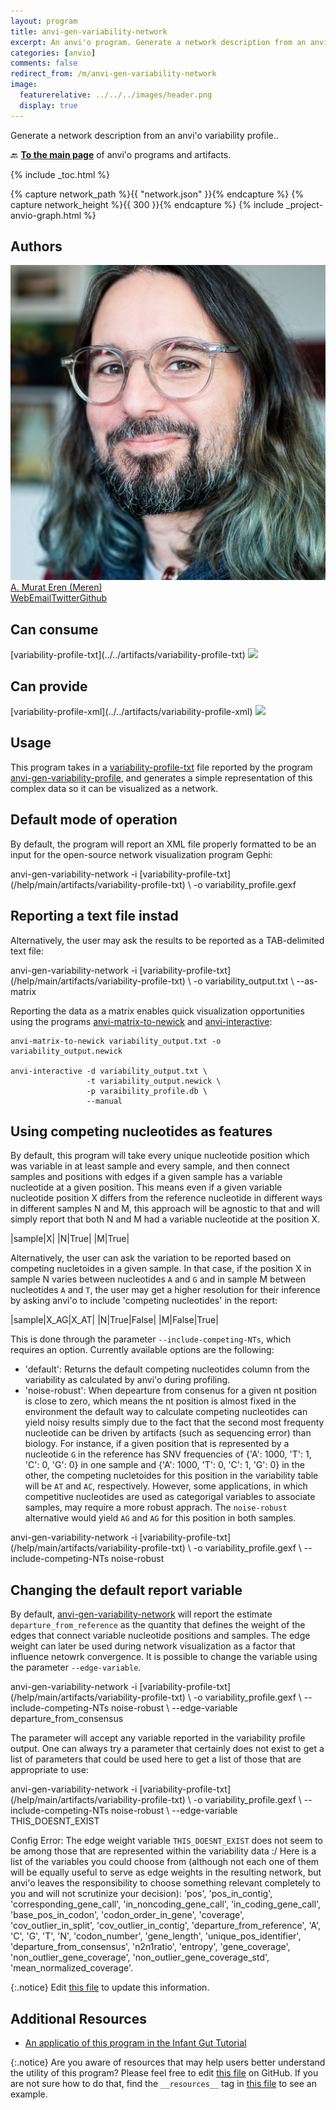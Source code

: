 ```yaml
---
layout: program
title: anvi-gen-variability-network
excerpt: An anvi'o program. Generate a network description from an anvi&#x27;o variability profile.
categories: [anvio]
comments: false
redirect_from: /m/anvi-gen-variability-network
image:
  featurerelative: ../../../images/header.png
  display: true
---
```


Generate a network description from an anvi&#x27;o variability profile..

🔙 **[To the main page](../../)** of anvi'o programs and artifacts.


{% include _toc.html %}
<div id="svg" class="subnetwork"></div>
{% capture network_path %}{{ "network.json" }}{% endcapture %}
{% capture network_height %}{{ 300 }}{% endcapture %}
{% include _project-anvio-graph.html %}


## Authors

<div class="anvio-person"><div class="anvio-person-info"><div class="anvio-person-photo"><img class="anvio-person-photo-img" src="../../images/authors/meren.jpg" /></div><div class="anvio-person-info-box"><a href="/people/meren" target="_blank"><span class="anvio-person-name">A. Murat Eren (Meren)</span></a><div class="anvio-person-social-box"><a href="http://merenlab.org" class="person-social" target="_blank"><i class="fa fa-fw fa-home"></i>Web</a><a href="mailto:a.murat.eren@gmail.com" class="person-social" target="_blank"><i class="fa fa-fw fa-envelope-square"></i>Email</a><a href="http://twitter.com/merenbey" class="person-social" target="_blank"><i class="fa fa-fw fa-twitter-square"></i>Twitter</a><a href="http://github.com/meren" class="person-social" target="_blank"><i class="fa fa-fw fa-github"></i>Github</a></div></div></div></div>



## Can consume


<p style="text-align: left" markdown="1"><span class="artifact-r">[variability-profile-txt](../../artifacts/variability-profile-txt) <img src="../../images/icons/TXT.png" class="artifact-icon-mini" /></span></p>


## Can provide


<p style="text-align: left" markdown="1"><span class="artifact-p">[variability-profile-xml](../../artifacts/variability-profile-xml) <img src="../../images/icons/XML.png" class="artifact-icon-mini" /></span></p>


## Usage


This program takes in a <span class="artifact-n">[variability-profile-txt](/help/main/artifacts/variability-profile-txt)</span> file reported by the program <span class="artifact-p">[anvi-gen-variability-profile](/help/main/programs/anvi-gen-variability-profile)</span>, and generates a simple representation of this complex data so it can be visualized as a network.

## Default mode of operation

By default, the program will report an XML file properly formatted to be an input for the open-source network visualization program Gephi:

<div class="codeblock" markdown="1">
anvi&#45;gen&#45;variability&#45;network &#45;i <span class="artifact&#45;n">[variability&#45;profile&#45;txt](/help/main/artifacts/variability&#45;profile&#45;txt)</span> \
                             &#45;o variability_profile.gexf
</div>

## Reporting a text file instad

Alternatively, the user may ask the results to be reported as a TAB-delimited text file:

<div class="codeblock" markdown="1">
anvi&#45;gen&#45;variability&#45;network &#45;i <span class="artifact&#45;n">[variability&#45;profile&#45;txt](/help/main/artifacts/variability&#45;profile&#45;txt)</span> \
                             &#45;o variability_output.txt \
                             &#45;&#45;as&#45;matrix
</div>

Reporting the data as a matrix enables quick visualization opportunities using the programs <span class="artifact-p">[anvi-matrix-to-newick](/help/main/programs/anvi-matrix-to-newick)</span> and <span class="artifact-p">[anvi-interactive](/help/main/programs/anvi-interactive)</span>:

```
anvi-matrix-to-newick variability_output.txt -o variability_output.newick

anvi-interactive -d variability_output.txt \
                 -t variability_output.newick \
                 -p varaibility_profile.db \
                 --manual
```

## Using competing nucleotides as features

By default, this program will take every unique nucleotide position which was variable in at least sample and every sample, and then connect samples and positions with edges if a given sample has a variable nucleotide at a given position. This means even if a given variable nucleotide position X differs from the reference nucleotide in different ways in different samples N and M, this approach will be agnostic to that and will simply report that both N and M had a variable nucleotide at the position X.

|sample|X|
|N|True|
|M|True|

Alternatively, the user can ask the variation to be reported based on competing nucletoides in a given sample. In that case, if the position X in sample N varies between nucleotides `A` and `G` and in sample M between nucleotides `A` and `T`, the user may get a higher resolution for their inference by asking anvi'o to include 'competing nucleotides' in the report:

|sample|X_AG|X_AT|
|N|True|False|
|M|False|True|

This is done through the parameter `--include-competing-NTs`, which requires an option. Currently available options are the following:

* 'default': Returns the default competing nucleotides column from the variability as calculated by anvi'o during profiling.
* 'noise-robust': When depearture from consenus for a given nt position is close to zero, which means the nt position is almost fixed in the environment the default way to calculate competing nucleotides can yield noisy results simply due to the fact that the second most frequenty nucleotide can be driven by artifacts (such as sequencing error) than biology. For instance, if a given position that is represented by a nucleotide `G` in the reference has SNV frequencies of {'A': 1000, 'T': 1, 'C': 0, 'G': 0} in one sample and {'A': 1000, 'T': 0, 'C': 1, 'G': 0} in the other, the competing nucletoides for this position in the variability table will be `AT` and `AC`, respectively. However, some applications, in which competitive nucleotides are used as categorigal variables to associate samples, may require a more robust apprach. The `noise-robust` alternative would yield `AG` and `AG` for this position in both samples.

<div class="codeblock" markdown="1">
anvi&#45;gen&#45;variability&#45;network &#45;i <span class="artifact&#45;n">[variability&#45;profile&#45;txt](/help/main/artifacts/variability&#45;profile&#45;txt)</span> \
                             &#45;o variability_profile.gexf \
                             &#45;&#45;include&#45;competing&#45;NTs noise&#45;robust
</div>

## Changing the default report variable

By default, <span class="artifact-p">[anvi-gen-variability-network](/help/main/programs/anvi-gen-variability-network)</span> will report the estimate `departure_from_reference` as the quantity that defines the weight of the edges that connect variable nucleotide positions and samples. The edge weight can later be used during network visualization as a factor that influence netowrk convergence. It is possible to change the variable using the parameter `--edge-variable`.

<div class="codeblock" markdown="1">
anvi&#45;gen&#45;variability&#45;network &#45;i <span class="artifact&#45;n">[variability&#45;profile&#45;txt](/help/main/artifacts/variability&#45;profile&#45;txt)</span> \
                             &#45;o variability_profile.gexf \
                             &#45;&#45;include&#45;competing&#45;NTs noise&#45;robust \
                             &#45;&#45;edge&#45;variable departure_from_consensus
</div>

The parameter will accept any variable reported in the variability profile output. One can always try a parameter that certainly does not exist to get a list of parameters that could be used here to get a list of those that are appropriate to use:

<div class="codeblock" markdown="1">
anvi&#45;gen&#45;variability&#45;network &#45;i <span class="artifact&#45;n">[variability&#45;profile&#45;txt](/help/main/artifacts/variability&#45;profile&#45;txt)</span> \
                             &#45;o variability_profile.gexf \
                             &#45;&#45;include&#45;competing&#45;NTs noise&#45;robust \
                             &#45;&#45;edge&#45;variable THIS_DOESNT_EXIST

Config Error: The edge weight variable `THIS_DOESNT_EXIST` does not seem to be among those
              that are represented within the variability data :/ Here is a list of the
              variables you could choose from (although not each one of them will be equally
              useful to serve as edge weights in the resulting network, but anvi'o leaves the
              responsibility to choose something relevant completely to you and will not
              scrutinize your decision): 'pos', 'pos_in_contig', 'corresponding_gene_call',
              'in_noncoding_gene_call', 'in_coding_gene_call', 'base_pos_in_codon',
              'codon_order_in_gene', 'coverage', 'cov_outlier_in_split',
              'cov_outlier_in_contig', 'departure_from_reference', 'A', 'C', 'G', 'T', 'N',
              'codon_number', 'gene_length', 'unique_pos_identifier',
              'departure_from_consensus', 'n2n1ratio', 'entropy', 'gene_coverage',
              'non_outlier_gene_coverage', 'non_outlier_gene_coverage_std',
              'mean_normalized_coverage'.
</div>


{:.notice}
Edit [this file](https://github.com/merenlab/anvio/tree/master/anvio/docs/programs/anvi-gen-variability-network.md) to update this information.


## Additional Resources


* [An applicatio of this program in the  Infant Gut Tutorial](https://merenlab.org/tutorials/infant-gut/#visualizing-snv-profiles-as-a-network)


{:.notice}
Are you aware of resources that may help users better understand the utility of this program? Please feel free to edit [this file](https://github.com/merenlab/anvio/tree/master/bin/anvi-gen-variability-network) on GitHub. If you are not sure how to do that, find the `__resources__` tag in [this file](https://github.com/merenlab/anvio/blob/master/bin/anvi-interactive) to see an example.
